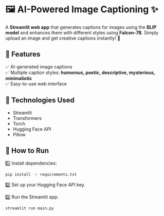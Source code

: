 # 🖼️ AI-Powered Image Captioning ✨  

A **Streamlit web app** that generates captions for images using the **BLIP model** and enhances them with different styles using **Falcon-7B**. Simply upload an image and get creative captions instantly! 🚀  

## 🔹 Features  
✅ AI-generated image captions  
✅ Multiple caption styles: **humorous, poetic, descriptive, mysterious, minimalistic**  
✅ Easy-to-use web interface  

## 🔹 Technologies Used  
- Streamlit  
- Transformers  
- Torch  
- Hugging Face API  
- Pillow  

## 🚀 How to Run  
1️⃣ Install dependencies:  

```bash
pip install -r requirements.txt
```
2️⃣ Set up your Hugging Face API key.

3️⃣ Run the Streamlit app:
```bash
streamlit run main.py
```
